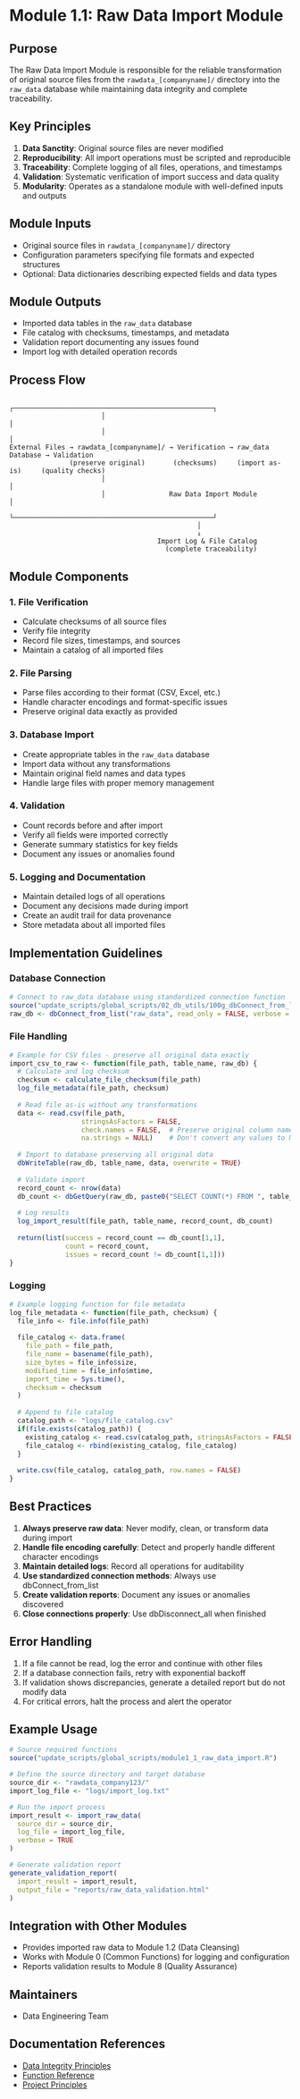 # Module 1.1: Raw Data Import Module

## Purpose

The Raw Data Import Module is responsible for the reliable transformation of original source files from the `rawdata_[companyname]/` directory into the `raw_data` database while maintaining data integrity and complete traceability.

## Key Principles

1. **Data Sanctity**: Original source files are never modified
2. **Reproducibility**: All import operations must be scripted and reproducible
3. **Traceability**: Complete logging of all files, operations, and timestamps
4. **Validation**: Systematic verification of import success and data quality
5. **Modularity**: Operates as a standalone module with well-defined inputs and outputs

## Module Inputs

- Original source files in `rawdata_[companyname]/` directory
- Configuration parameters specifying file formats and expected structures
- Optional: Data dictionaries describing expected fields and data types

## Module Outputs

- Imported data tables in the `raw_data` database
- File catalog with checksums, timestamps, and metadata
- Validation report documenting any issues found
- Import log with detailed operation records

## Process Flow

```
                       ┌──────────────────────────────────────────────────┐
                       │                                                  │
                       │                                                  │
External Files → rawdata_[companyname]/ → Verification → raw_data Database → Validation 
               (preserve original)       (checksums)     (import as-is)     (quality checks)
                       │                                                  │
                       │                Raw Data Import Module            │
                       └──────────────────────────────────────────────────┘
                                               │
                                               ↓
                                     Import Log & File Catalog
                                       (complete traceability)
```

## Module Components

### 1. File Verification
- Calculate checksums of all source files
- Verify file integrity
- Record file sizes, timestamps, and sources
- Maintain a catalog of all imported files

### 2. File Parsing
- Parse files according to their format (CSV, Excel, etc.)
- Handle character encodings and format-specific issues
- Preserve original data exactly as provided

### 3. Database Import
- Create appropriate tables in the `raw_data` database
- Import data without any transformations
- Maintain original field names and data types
- Handle large files with proper memory management

### 4. Validation
- Count records before and after import
- Verify all fields were imported correctly
- Generate summary statistics for key fields
- Document any issues or anomalies found

### 5. Logging and Documentation
- Maintain detailed logs of all operations
- Document any decisions made during import
- Create an audit trail for data provenance
- Store metadata about all imported files

## Implementation Guidelines

### Database Connection
```r
# Connect to raw_data database using standardized connection function
source("update_scripts/global_scripts/02_db_utils/100g_dbConnect_from_list.R")
raw_db <- dbConnect_from_list("raw_data", read_only = FALSE, verbose = TRUE)
```

### File Handling
```r
# Example for CSV files - preserve all original data exactly
import_csv_to_raw <- function(file_path, table_name, raw_db) {
  # Calculate and log checksum
  checksum <- calculate_file_checksum(file_path)
  log_file_metadata(file_path, checksum)
  
  # Read file as-is without any transformations
  data <- read.csv(file_path, 
                  stringsAsFactors = FALSE, 
                  check.names = FALSE,  # Preserve original column names
                  na.strings = NULL)    # Don't convert any values to NA
  
  # Import to database preserving all original data
  dbWriteTable(raw_db, table_name, data, overwrite = TRUE)
  
  # Validate import
  record_count <- nrow(data)
  db_count <- dbGetQuery(raw_db, paste0("SELECT COUNT(*) FROM ", table_name))
  
  # Log results
  log_import_result(file_path, table_name, record_count, db_count)
  
  return(list(success = record_count == db_count[1,1], 
              count = record_count,
              issues = record_count != db_count[1,1]))
}
```

### Logging
```r
# Example logging function for file metadata
log_file_metadata <- function(file_path, checksum) {
  file_info <- file.info(file_path)
  
  file_catalog <- data.frame(
    file_path = file_path,
    file_name = basename(file_path),
    size_bytes = file_info$size,
    modified_time = file_info$mtime,
    import_time = Sys.time(),
    checksum = checksum
  )
  
  # Append to file catalog
  catalog_path <- "logs/file_catalog.csv"
  if(file.exists(catalog_path)) {
    existing_catalog <- read.csv(catalog_path, stringsAsFactors = FALSE)
    file_catalog <- rbind(existing_catalog, file_catalog)
  }
  
  write.csv(file_catalog, catalog_path, row.names = FALSE)
}
```

## Best Practices

1. **Always preserve raw data**: Never modify, clean, or transform data during import
2. **Handle file encoding carefully**: Detect and properly handle different character encodings
3. **Maintain detailed logs**: Record all operations for auditability
4. **Use standardized connection methods**: Always use dbConnect_from_list
5. **Create validation reports**: Document any issues or anomalies discovered
6. **Close connections properly**: Use dbDisconnect_all when finished

## Error Handling

1. If a file cannot be read, log the error and continue with other files
2. If a database connection fails, retry with exponential backoff
3. If validation shows discrepancies, generate a detailed report but do not modify data
4. For critical errors, halt the process and alert the operator

## Example Usage

```r
# Source required functions
source("update_scripts/global_scripts/module1_1_raw_data_import.R")

# Define the source directory and target database
source_dir <- "rawdata_company123/"
import_log_file <- "logs/import_log.txt"

# Run the import process
import_result <- import_raw_data(
  source_dir = source_dir,
  log_file = import_log_file,
  verbose = TRUE
)

# Generate validation report
generate_validation_report(
  import_result = import_result,
  output_file = "reports/raw_data_validation.html"
)
```

## Integration with Other Modules

- Provides imported raw data to Module 1.2 (Data Cleansing)
- Works with Module 0 (Common Functions) for logging and configuration
- Reports validation results to Module 8 (Quality Assurance)

## Maintainers

- Data Engineering Team

## Documentation References

- [Data Integrity Principles](../../00_principles/data_integrity_principles.md)
- [Function Reference](../../00_principles/function_reference.md)
- [Project Principles](../../00_principles/project_principles.md)